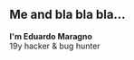 <p>
<blockquote class="imgur-embed-pub" lang="en" data-id="a/ZqmEnq7" data-context="false" ><a href="//imgur.com/a/ZqmEnq7"></a></blockquote><script async src="//s.imgur.com/min/embed.js" charset="utf-8"></script>
</p>

## Me and bla bla bla...

**I'm Eduardo Maragno**  
19y hacker & bug hunter  
